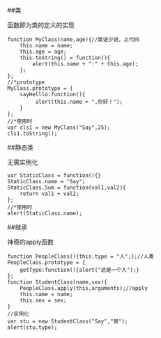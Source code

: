 ##类

函数即为类的定义的实现
	
	function MyClass(name,age){//废话少说，上代码
	    this.name = name;
	    this.age = age;
	    this.toString() = function(){
	        alert(this.name + ":" + this.age);
	    };
	};
	//*prototype
	MyClass.prototype = {
	    sayHelllo:function(){
	         alert(this.name + ",你好！");
	    }
	};
	//*使用时
	var cls1 = new MyClass("Say",25);
	cls1.toString();
	
##静态类

无需实例化

	var StaticClass = function(){}
	StaticClass.name = "Say";
	StaticClass.Sum = function(val1,val2){
	    return val1 + val2;
	};
	//*使用时
	alert(StaticClass.name);
	
##继承

神奇的apply函数
	
	function PeopleClass(){this.type = "人";};//人类
	PeopleClass.prototype = {
		getType:function(){alert("这是一个人");}
	};
	function StudentClass(name,sex){
		PeopleClass.apply(this,arguments);//apply
		this.name = name;
		this.sex = sex;
	}
	//实例化
	var stu = new StudentClass("Say","男");
	alert(stu.type);
